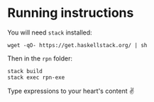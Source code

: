 # Running instructions

You will need `stack` installed:

```
wget -qO- https://get.haskellstack.org/ | sh
```

Then in the `rpn` folder:

```
stack build
stack exec rpn-exe
```

Type expressions to your heart's content ✌️